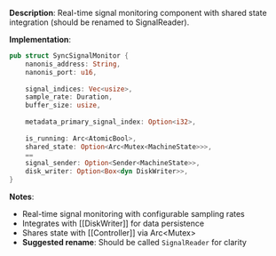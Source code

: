 **Description**: Real-time signal monitoring component with shared state integration (should be renamed to SignalReader).

**Implementation**: 
```rust
pub struct SyncSignalMonitor {
    nanonis_address: String,
    nanonis_port: u16,
    
    signal_indices: Vec<usize>,
    sample_rate: Duration,
    buffer_size: usize,
    
    metadata_primary_signal_index: Option<i32>,
    
    is_running: Arc<AtomicBool>,
    shared_state: Option<Arc<Mutex<MachineState>>>,
    ==
    signal_sender: Option<Sender<MachineState>>,
    disk_writer: Option<Box<dyn DiskWriter>>,
}
```

**Notes**: 
- Real-time signal monitoring with configurable sampling rates
- Integrates with [[DiskWriter]] for data persistence
- Shares state with [[Controller]] via Arc<Mutex<MachineState>>
- **Suggested rename**: Should be called `SignalReader` for clarity